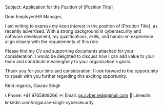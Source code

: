 




Subject: Application for the Position of [Position Title]




Dear Employer/HR Manager,

I am writing to express my keen interest in the position of [Position Title], as recently advertised. With a strong background in cybersecurity and software development, my qualifications, skills, and hands-on experience align closely with the requirements of this role.

Please find my CV and supporting documents attached for your consideration. I would be delighted to discuss how I can add value to your team and contribute meaningfully to your organization's goals.

Thank you for your time and consideration. I look forward to the opportunity to speak with you further regarding this exciting opportunity.

Kind regards,
Gaurav Singh

📞 Phone: +91 9765809266
✉️ Email: gs.cyber.red@gmail.com
🔗 LinkedIn: linkedin.com/in/gaurav-singh-cybersecurity
